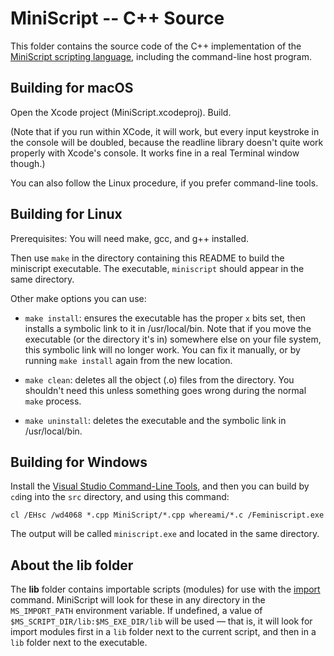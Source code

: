 # MiniScript -- C++ Source

This folder contains the source code of the C++ implementation of the [MiniScript scripting language](http://miniscript.org), including the command-line host program.

## Building for macOS

Open the Xcode project (MiniScript.xcodeproj).  Build.

(Note that if you run within XCode, it will work, but every input keystroke in the console will be doubled, because the readline library doesn't quite work properly with Xcode's console.  It works fine in a real Terminal window though.)

You can also follow the Linux procedure, if you prefer command-line tools.

## Building for Linux

Prerequisites: You will need make, gcc, and g++ installed.

Then use `make` in the directory containing this README to build the miniscript executable.  The executable, `miniscript` should appear in the same directory.

Other make options you can use:

- `make install`: ensures the executable has the proper `x` bits set, then installs a symbolic link to it in /usr/local/bin.  Note that if you move the executable (or the directory it's in) somewhere else on your file system, this symbolic link will no longer work.  You can fix it manually, or by running `make install` again from the new location.

- `make clean`: deletes all the object (.o) files from the directory.  You shouldn't need this unless something goes wrong during the normal `make` process.

- `make uninstall`: deletes the executable and the symbolic link in /usr/local/bin.

## Building for Windows

Install the [Visual Studio Command-Line Tools](https://docs.microsoft.com/en-us/cpp/build/walkthrough-compiling-a-native-cpp-program-on-the-command-line?view=vs-2019), and then you can build by `cd`ing into the `src` directory, and using this command:

`cl /EHsc /wd4068 *.cpp MiniScript/*.cpp whereami/*.c /Feminiscript.exe`

The output will be called `miniscript.exe` and located in the same directory.

## About the lib folder

The **lib** folder contains importable scripts (modules) for use with the [import](https://miniscript.org/wiki/Import) command.  MiniScript will look for these in any directory in the `MS_IMPORT_PATH` environment variable.  If undefined, a value of `$MS_SCRIPT_DIR/lib:$MS_EXE_DIR/lib` will be used — that is, it will look for import modules first in a `lib` folder next to the current script, and then in a `lib` folder next to the executable.
